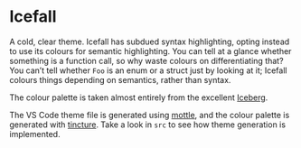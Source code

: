 # Icefall

A cold, clear theme.
Icefall has subdued syntax highlighting,
opting instead to use its colours for semantic highlighting.
You can tell at a glance whether something is a function call,
so why waste colours on differentiating that?
You can’t tell whether `Foo` is an enum or a struct just by looking at it;
Icefall colours things depending on semantics, rather than syntax.

The colour palette is taken almost entirely from the excellent [Iceberg][iceberg].

The VS Code theme file is generated using [mottle](https://github.com/arzg/mottle),
and the colour palette is generated with [tincture](https://github.com/arzg/tincture).
Take a look in `src` to see how theme generation is implemented.

[iceberg]: https://cocopon.github.io/iceberg.vim/

